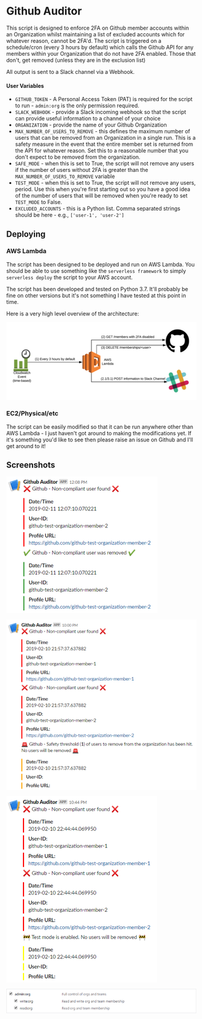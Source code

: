 # Github Auditor

This script is designed to enforce 2FA on Github member accounts within an Organization whilst maintaining a list of excluded accounts which for whatever reason, cannot be 2FA'd.
The script is triggered on a schedule/cron (every 3 hours by default) which calls the Github API for any members within your Organization that do not have 2FA enabled. Those that don't, get removed (unless they are in the exclusion list)

All output is sent to a Slack channel via a Webhook.

#### User Variables

  * `GITHUB_TOKEN` - A Personal Access Token (PAT) is required for the script to run - `admin:org` is the only permission required.
  * `SLACK_WEBHOOK` - provide a Slack incoming webhook so that the script can provide useful information to a channel of your choice
  * `ORGANIZATION` - provide the name of your Github Organization
  * `MAX_NUMBER_OF_USERS_TO_REMOVE` - this defines the maximum number of users that can be removed from an Organization in a single run. This is a safety measure in the event that the entire member set is returned from the API for whatever reason. Set this to a reasonable number that you don't expect to be removed from the organization.
  * `SAFE_MODE` - when this is set to True, the script will not remove any users if the number of users without 2FA is greater than the `MAX_NUMBER_OF_USERS_TO_REMOVE` variable
  * `TEST_MODE` - when this is set to True, the script will not remove any users, period. Use this when you're first starting out so you have a good idea of the number of users that will be removed when you're ready to set `TEST_MODE` to False.
  * `EXCLUDED_ACCOUNTS` - this is a Python list. Comma separated strings should be here - e.g., `['user-1', 'user-2']`


## Deploying

### AWS Lambda

The script has been designed to be deployed and run on AWS Lambda. You should be able to use something like the `serverless framework` to simply `serverless deploy` the script to your AWS account.

The script has been developed and tested on Python 3.7. It'll probably be fine on other versions but it's not something I have tested at this point in time.

Here is a very high level overview of the architecture:

![Alt text](github-auditor-2fa/screenshots/high-level-overview.png?raw=true "High-level overview")


### EC2/Physical/etc

The script can be easily modified so that it can be run anywhere other than AWS Lambda - I just haven't got around to making the modifications yet. If it's something you'd like to see then please raise an issue on Github and I'll get around to it!

## Screenshots

![Alt text](github-auditor-2fa/screenshots/normal-mode.png?raw=true "Script operating in normal operational mode")

![Alt text](github-auditor-2fa/screenshots/safe-mode.png?raw=true "Script operating in safe mode")

![Alt text](github-auditor-2fa/screenshots/test-mode.png?raw=true "Script operating in test/dry run mode")

![Alt text](github-auditor-2fa/screenshots/github-token-permissions.png?raw=true "Github personal access token permissions")

